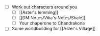 - [ ] Work out characters around you
	- [ ] [[Aster's lemming]]
	- [ ] [[DM Notes/Vika's Notes/Shale]]
	- [ ] Your chaperone to Chandrakona
- [ ] Some worldbuilding for [[Aster's Village]]
